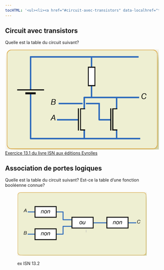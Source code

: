 ```yaml
---
tocHTML: '<ul><li><a href="#circuit-avec-transistors" data-localhref="true">Circuit avec transistors</a></li><li><a href="#association-de-portes-logiques" data-localhref="true">Association de portes logiques</a></li></ul>'
---
```






<h2 id="circuit-avec-transistors" class="anchored">Circuit avec transistors</h2>
<p>Quelle est la table du circuit suivant?</p>
<p><img src="./images/ex13-1.png" class="quarto-discovered-preview-image img-fluid" alt="ex ISN 13.1"><a href="http://www.editions-eyrolles.com/Livre/9782212135435/" class="cite-source">Exercice 13.1 du livre ISN aux éditions Eyrolles</a></p>
<h2 id="association-de-portes-logiques" class="anchored">Association de portes logiques</h2>
<p>Quelle est la table du circuit suivant? Est-ce la table d’une fonction booléenne connue?</p>
<div class="quarto-figure quarto-figure-center">
<figure class="figure">
<p><img src="./images/ex13-2.png" class="img-fluid figure-img"></p>
<p></p><figcaption class="figure-caption">ex ISN 13.2</figcaption><p></p>
</figure>
</div>

